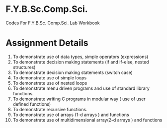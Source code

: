 # F.Y.B.Sc.Comp.Sci.

Codes For F.Y.B.Sc. Comp.Sci. Lab Workbook

# Assignment Details

1. To demonstrate use of data types, simple operators (expressions)
2. To demonstrate decision making statements (if and if-else, nested structures)
3. To demonstrate decision making statements (switch case)
4. To demonstrate use of simple loops
5. To demonstrate use of nested loops
6. To demonstrate menu driven programs and use of standard library functions.
7. To demonstrate writing C programs in modular way ( use of user defined functions)
8. To demonstrate recursive functions.
9. To demonstrate use of arrays (1-d arrays ) and functions
10. To demonstrate use of multidimensional array(2-d arrays ) and functions
